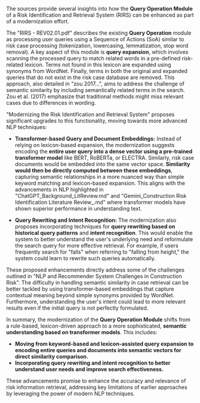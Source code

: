 The sources provide several insights into how the **Query Operation Module** of a Risk Identification and Retrieval System (RIRS) can be enhanced as part of a modernization effort.

The "RIRS - REV02.01.pdf" describes the existing **Query Operation** module as processing user queries using a Sequence of Actions (SoA) similar to risk case processing (tokenization, lowercasing, lemmatization, stop word removal). A key aspect of this module is **query expansion**, which involves scanning the processed query to match related words in a pre-defined risk-related lexicon. Terms not found in this lexicon are expanded using synonyms from WordNet. Finally, terms in both the original and expanded queries that do not exist in the risk case database are removed. This approach, also detailed in "zou 2017...", aims to address the challenge of semantic similarity by including semantically related terms in the search. Zou et al. (2017) emphasize that traditional methods might miss relevant cases due to differences in wording.

"Modernizing the Risk Identification and Retrieval System" proposes significant upgrades to this functionality, moving towards more advanced NLP techniques:

* **Transformer-based Query and Document Embeddings:** Instead of relying on lexicon-based expansion, the modernization suggests encoding the **entire user query into a dense vector using a pre-trained transformer model** like BERT, RoBERTa, or ELECTRA. Similarly, risk case documents would be embedded into the same vector space. **Similarity would then be directly computed between these embeddings**, capturing semantic relationships in a more nuanced way than simple keyword matching and lexicon-based expansion. This aligns with the advancements in NLP highlighted in "ChatGPT_Background_LitReview.md" and "Gemini_Construction Risk Identification Literature Review_.md" where transformer models have shown superior performance in understanding text.

* **Query Rewriting and Intent Recognition:** The modernization also proposes incorporating techniques for **query rewriting based on historical query patterns** and **intent recognition**. This would enable the system to better understand the user's underlying need and reformulate the search query for more effective retrieval. For example, if users frequently search for "falls" when referring to "falling from height," the system could learn to rewrite such queries automatically.

These proposed enhancements directly address some of the challenges outlined in "NLP and Recommender System Challenges in Construction Risk". The difficulty in handling semantic similarity in case retrieval can be better tackled by using transformer-based embeddings that capture contextual meaning beyond simple synonyms provided by WordNet. Furthermore, understanding the user's intent could lead to more relevant results even if the initial query is not perfectly formulated.

In summary, the modernization of the **Query Operation Module** shifts from a rule-based, lexicon-driven approach to a more sophisticated, **semantic understanding based on transformer models**. This includes:

* **Moving from keyword-based and lexicon-assisted query expansion to encoding entire queries and documents into semantic vectors for direct similarity comparison.**
* **Incorporating query rewriting and intent recognition to better understand user needs and improve search effectiveness.**

These advancements promise to enhance the accuracy and relevance of risk information retrieval, addressing key limitations of earlier approaches by leveraging the power of modern NLP techniques.
